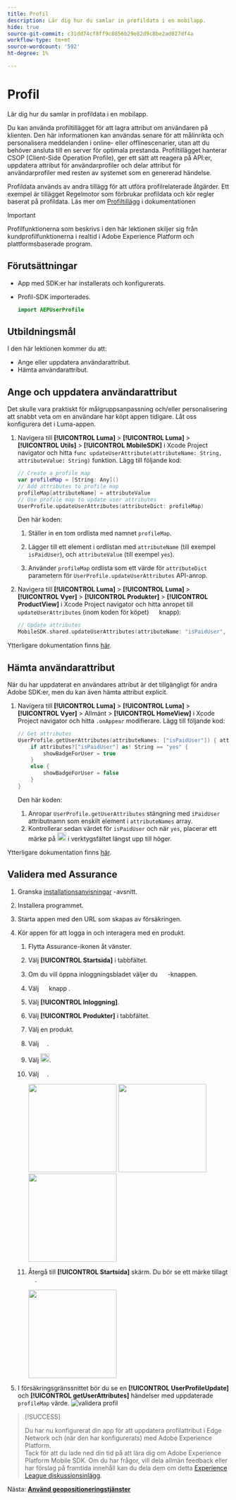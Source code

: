 ```yaml
---
title: Profil
description: Lär dig hur du samlar in profildata i en mobilapp.
hide: true
source-git-commit: c31dd74cf8ff9c0856b29e82d9c8be2ad027df4a
workflow-type: tm+mt
source-wordcount: '592'
ht-degree: 1%

---
```


# Profil

Lär dig hur du samlar in profildata i en mobilapp.

Du kan använda profiltillägget för att lagra attribut om användaren på klienten. Den här informationen kan användas senare för att målinrikta och personalisera meddelanden i online- eller offlinescenarier, utan att du behöver ansluta till en server för optimala prestanda. Profiltillägget hanterar CSOP (Client-Side Operation Profile), ger ett sätt att reagera på API:er, uppdatera attribut för användarprofiler och delar attribut för användarprofiler med resten av systemet som en genererad händelse.

Profildata används av andra tillägg för att utföra profilrelaterade åtgärder. Ett exempel är tillägget Regelmotor som förbrukar profildata och kör regler baserat på profildata. Läs mer om [Profiltillägg](https://developer.adobe.com/client-sdks/documentation/profile/) i dokumentationen

>[!IMPORTANT]
>
>Profilfunktionerna som beskrivs i den här lektionen skiljer sig från kundprofilfunktionerna i realtid i Adobe Experience Platform och plattformsbaserade program.


## Förutsättningar

* App med SDK:er har installerats och konfigurerats.
* Profil-SDK importerades.

  ```swift
  import AEPUserProfile
  ```

## Utbildningsmål

I den här lektionen kommer du att:

* Ange eller uppdatera användarattribut.
* Hämta användarattribut.


## Ange och uppdatera användarattribut

Det skulle vara praktiskt för målgruppsanpassning och/eller personalisering att snabbt veta om en användare har köpt appen tidigare. Låt oss konfigurera det i Luma-appen.

1. Navigera till **[!UICONTROL Luma]** > **[!UICONTROL Luma]** > **[!UICONTROL Utils]** >  **[!UICONTROL MobileSDK]** i Xcode Project navigator och hitta `func updateUserAttribute(attributeName: String, attributeValue: String)` funktion. Lägg till följande kod:

   ```swift
   // Create a profile map
   var profileMap = [String: Any]()
   // Add attributes to profile map
   profileMap[attributeName] = attributeValue
   // Use profile map to update user attributes
   UserProfile.updateUserAttributes(attributeDict: profileMap)
   ```

   Den här koden:

   1. Ställer in en tom ordlista med namnet `profileMap`.

   1. Lägger till ett element i ordlistan med `attributeName` (till exempel `isPaidUser`), och `attributeValue` (till exempel `yes`).

   1. Använder `profileMap` ordlista som ett värde för `attributeDict` parametern för `UserProfile.updateUserAttributes` API-anrop.

1. Navigera till **[!UICONTROL Luma]** > **[!UICONTROL Luma]** > **[!UICONTROL Vyer]** > **[!UICONTROL Produkter]** > **[!UICONTROL ProductView]** i Xcode Project navigator och hitta anropet till `updateUserAttributes` (inom koden för köpet) <img src="assets/purchase.png" width="15" /> knapp):

   ```swift
   // Update attributes
   MobileSDK.shared.updateUserAttributes(attributeName: "isPaidUser", attributeValue: "yes")
   ```

Ytterligare dokumentation finns [här](https://developer.adobe.com/client-sdks/documentation/profile/api-reference/#updateuserattribute).

## Hämta användarattribut

När du har uppdaterat en användares attribut är det tillgängligt för andra Adobe SDK:er, men du kan även hämta attribut explicit.

1. Navigera till **[!UICONTROL Luma]** > **[!UICONTROL Luma]** > **[!UICONTROL Vyer]** > Allmänt > **[!UICONTROL HomeView]** i Xcode Project navigator och hitta `.onAppear` modifierare. Lägg till följande kod:

   ```swift
   // Get attributes
   UserProfile.getUserAttributes(attributeNames: ["isPaidUser"]) { attributes, error in
       if attributes?["isPaidUser"] as! String == "yes" {
           showBadgeForUser = true
       }
       else {
           showBadgeForUser = false
       }
   }
   ```

   Den här koden:

   1. Anropar `UserProfile.getUserAttributes` stängning med `iPaidUser` attributnamn som enskilt element i `attributeNames` array.
   1. Kontrollerar sedan värdet för `isPaidUser` och när `yes`, placerar ett märke på <img src="assets/paiduser.png" width="20" /> i verktygsfältet längst upp till höger.

Ytterligare dokumentation finns [här](https://developer.adobe.com/client-sdks/documentation/profile/api-reference/#getuserattributes).

## Validera med Assurance

1. Granska [installationsanvisningar](assurance.md) -avsnitt.
1. Installera programmet.
1. Starta appen med den URL som skapas av försäkringen.
1. Kör appen för att logga in och interagera med en produkt.

   1. Flytta Assurance-ikonen åt vänster.
   1. Välj **[!UICONTROL Startsida]** i tabbfältet.
   1. Om du vill öppna inloggningsbladet väljer du <img src="assets/login.png" width="15" /> -knappen.
   1. Välj <img src="assets/insert.png" width="15" /> knapp .
   1. Välj **[!UICONTROL Inloggning]**.
   1. Välj **[!UICONTROL Produkter]** i tabbfältet.
   1. Välj en produkt.
   1. Välj <img src="assets/saveforlater.png" width="15" />.
   1. Välj <img src="assets/addtocart.png" width="20" />.
   1. Välj <img src="assets/purchase.png" width="15" />.

      <img src="./assets/mobile-app-events-1.png" width="200"> <img src="./assets/mobile-app-events-2.png" width="200"> <img src="./assets/mobile-app-events-3.png" width="200">
   1. Återgå till **[!UICONTROL Startsida]** skärm. Du bör se ett märke tillagt <img src="assets/person-badge-icon.png" width="15" />.

      <img src="./assets/personbadges.png" width="200">



1. I försäkringsgränssnittet bör du se en **[!UICONTROL UserProfileUpdate]** och **[!UICONTROL getUserAttributes]** händelser med uppdaterade `profileMap` värde.
   ![validera profil](assets/profile-validate.png)

>[!SUCCESS]
>
>Du har nu konfigurerat din app för att uppdatera profilattribut i Edge Network och (när den har konfigurerats) med Adobe Experience Platform.<br/>Tack för att du lade ned din tid på att lära dig om Adobe Experience Platform Mobile SDK. Om du har frågor, vill dela allmän feedback eller har förslag på framtida innehåll kan du dela dem om detta [Experience League diskussionsinlägg](https://experienceleaguecommunities.adobe.com/t5/adobe-experience-platform-launch/tutorial-discussion-implement-adobe-experience-cloud-in-mobile/td-p/443796).

Nästa: **[Använd geopositioneringstjänster](places.md)**

